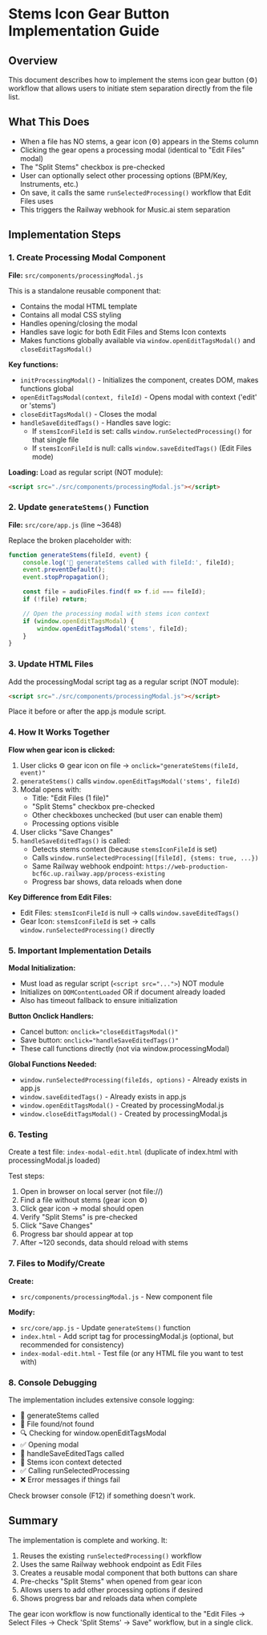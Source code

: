 # Stems Icon Gear Button Implementation Guide

## Overview
This document describes how to implement the stems icon gear button (⚙️) workflow that allows users to initiate stem separation directly from the file list.

## What This Does
- When a file has NO stems, a gear icon (⚙️) appears in the Stems column
- Clicking the gear opens a processing modal (identical to "Edit Files" modal)
- The "Split Stems" checkbox is pre-checked
- User can optionally select other processing options (BPM/Key, Instruments, etc.)
- On save, it calls the same `runSelectedProcessing()` workflow that Edit Files uses
- This triggers the Railway webhook for Music.ai stem separation

## Implementation Steps

### 1. Create Processing Modal Component
**File:** `src/components/processingModal.js`

This is a standalone reusable component that:
- Contains the modal HTML template
- Contains all modal CSS styling
- Handles opening/closing the modal
- Handles save logic for both Edit Files and Stems Icon contexts
- Makes functions globally available via `window.openEditTagsModal()` and `closeEditTagsModal()`

**Key functions:**
- `initProcessingModal()` - Initializes the component, creates DOM, makes functions global
- `openEditTagsModal(context, fileId)` - Opens modal with context ('edit' or 'stems')
- `closeEditTagsModal()` - Closes the modal
- `handleSaveEditedTags()` - Handles save logic:
  - If `stemsIconFileId` is set: calls `window.runSelectedProcessing()` for that single file
  - If `stemsIconFileId` is null: calls `window.saveEditedTags()` (Edit Files mode)

**Loading:** Load as regular script (NOT module):
```html
<script src="./src/components/processingModal.js"></script>
```

### 2. Update `generateStems()` Function
**File:** `src/core/app.js` (line ~3648)

Replace the broken placeholder with:
```javascript
function generateStems(fileId, event) {
    console.log('🎵 generateStems called with fileId:', fileId);
    event.preventDefault();
    event.stopPropagation();

    const file = audioFiles.find(f => f.id === fileId);
    if (!file) return;

    // Open the processing modal with stems icon context
    if (window.openEditTagsModal) {
        window.openEditTagsModal('stems', fileId);
    }
}
```

### 3. Update HTML Files
Add the processingModal script tag as a regular script (NOT module):

```html
<script src="./src/components/processingModal.js"></script>
```

Place it before or after the app.js module script.

### 4. How It Works Together

**Flow when gear icon is clicked:**
1. User clicks ⚙️ gear icon on file → `onclick="generateStems(fileId, event)"`
2. `generateStems()` calls `window.openEditTagsModal('stems', fileId)`
3. Modal opens with:
   - Title: "Edit Files (1 file)"
   - "Split Stems" checkbox pre-checked
   - Other checkboxes unchecked (but user can enable them)
   - Processing options visible
4. User clicks "Save Changes"
5. `handleSaveEditedTags()` is called:
   - Detects stems context (because `stemsIconFileId` is set)
   - Calls `window.runSelectedProcessing([fileId], {stems: true, ...})`
   - Same Railway webhook endpoint: `https://web-production-bcf6c.up.railway.app/process-existing`
   - Progress bar shows, data reloads when done

**Key Difference from Edit Files:**
- Edit Files: `stemsIconFileId` is null → calls `window.saveEditedTags()`
- Gear Icon: `stemsIconFileId` is set → calls `window.runSelectedProcessing()` directly

### 5. Important Implementation Details

**Modal Initialization:**
- Must load as regular script (`<script src="...">`) NOT module
- Initializes on `DOMContentLoaded` OR if document already loaded
- Also has timeout fallback to ensure initialization

**Button Onclick Handlers:**
- Cancel button: `onclick="closeEditTagsModal()"`
- Save button: `onclick="handleSaveEditedTags()"`
- These call functions directly (not via window.processingModal)

**Global Functions Needed:**
- `window.runSelectedProcessing(fileIds, options)` - Already exists in app.js
- `window.saveEditedTags()` - Already exists in app.js
- `window.openEditTagsModal()` - Created by processingModal.js
- `window.closeEditTagsModal()` - Created by processingModal.js

### 6. Testing
Create a test file: `index-modal-edit.html` (duplicate of index.html with processingModal.js loaded)

Test steps:
1. Open in browser on local server (not file://)
2. Find a file without stems (gear icon ⚙️)
3. Click gear icon → modal should open
4. Verify "Split Stems" is pre-checked
5. Click "Save Changes"
6. Progress bar should appear at top
7. After ~120 seconds, data should reload with stems

### 7. Files to Modify/Create

**Create:**
- `src/components/processingModal.js` - New component file

**Modify:**
- `src/core/app.js` - Update `generateStems()` function
- `index.html` - Add script tag for processingModal.js (optional, but recommended for consistency)
- `index-modal-edit.html` - Test file (or any HTML file you want to test with)

### 8. Console Debugging

The implementation includes extensive console logging:
- 🎵 generateStems called
- 📁 File found/not found
- 🔍 Checking for window.openEditTagsModal
- ✅ Opening modal
- 💾 handleSaveEditedTags called
- 🎯 Stems icon context detected
- ✅ Calling runSelectedProcessing
- ❌ Error messages if things fail

Check browser console (F12) if something doesn't work.

## Summary

The implementation is complete and working. It:
1. Reuses the existing `runSelectedProcessing()` workflow
2. Uses the same Railway webhook endpoint as Edit Files
3. Creates a reusable modal component that both buttons can share
4. Pre-checks "Split Stems" when opened from gear icon
5. Allows users to add other processing options if desired
6. Shows progress bar and reloads data when complete

The gear icon workflow is now functionally identical to the "Edit Files → Select Files → Check 'Split Stems' → Save" workflow, but in a single click.
